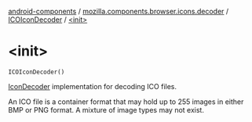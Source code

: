 [android-components](../../index.md) / [mozilla.components.browser.icons.decoder](../index.md) / [ICOIconDecoder](index.md) / [&lt;init&gt;](./-init-.md)

# &lt;init&gt;

`ICOIconDecoder()`

[IconDecoder](../-icon-decoder/index.md) implementation for decoding ICO files.

An ICO file is a container format that may hold up to 255 images in either BMP or PNG format.
A mixture of image types may not exist.

